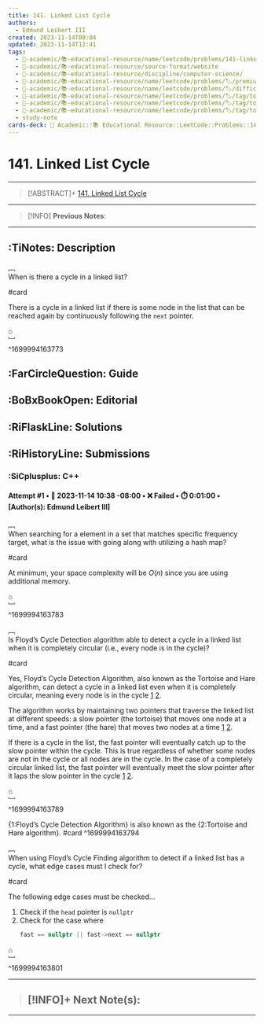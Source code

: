 ```yaml
---
title: 141. Linked List Cycle
authors:
  - Edmund Leibert III
created: 2023-11-14T09:04
updated: 2023-11-14T12:41
tags:
  - 🔴-academic/📚-educational-resource/name/leetcode/problems/141-linked-list-cycle
  - 🔴-academic/📚-educational-resource/source-format/website
  - 🔴-academic/📚-educational-resource/discipline/computer-science/
  - 🔴-academic/📚-educational-resource/name/leetcode/problems/🏷️/premium/no
  - 🔴-academic/📚-educational-resource/name/leetcode/problems/🏷️/difficulty/easy
  - 🔴-academic/📚-educational-resource/name/leetcode/problems/🏷️/tag/topic/hash-table
  - 🔴-academic/📚-educational-resource/name/leetcode/problems/🏷️/tag/topic/linked-list
  - 🔴-academic/📚-educational-resource/name/leetcode/problems/🏷️/tag/topic/two-pointers
  - study-note
cards-deck: 🔴 Academic::📚 Educational Resource::LeetCode::Problems::141. Linked List Cycle
---
```


# 141. Linked List Cycle

---

> [!ABSTRACT]+
> [141. Linked List Cycle](https://leetcode.com/problems/linked-list-cycle/description/)

---

> [!INFO]
> **Previous Notes**:
> 

---

## :TiNotes: Description

﹇<br>
When is there a cycle in a linked list?

#card 

There is a cycle in a linked list if there is some node in the list that can be reached again by continuously following the `next` pointer.

⌂
<br>﹈<br>^1699994163773

## :FarCircleQuestion: Guide

## :BoBxBookOpen: Editorial

## :RiFlaskLine: Solutions



## :RiHistoryLine: Submissions

### :SiCplusplus: C++

#### **Attempt #1** • 📆 2023-11-14 10:38 -08:00 • ❌ Failed • ⏱️ 0:01:00 • \[Author(s): Edmund Leibert III\]

﹇<br>
When searching for a element in a set that matches specific frequency target, what is the issue with going along with utilizing a hash map?

#card 

At minimum, your space complexity will be $O(n)$ since you are using additional memory.

⌂
<br>﹈<br>^1699994163783

﹇<br>
Is Floyd’s Cycle Detection algorithm able to detect a cycle in a linked list when it is completely circular (i.e., every node is in the cycle)?

#card 

Yes, Floyd’s Cycle Detection Algorithm, also known as the Tortoise and Hare algorithm, can detect a cycle in a linked list even when it is completely circular, meaning every node is in the cycle [1](https://www.geeksforgeeks.org/floyds-cycle-finding-algorithm/) [2](https://en.wikipedia.org/wiki/Cycle_detection).

The algorithm works by maintaining two pointers that traverse the linked list at different speeds: a slow pointer (the tortoise) that moves one node at a time, and a fast pointer (the hare) that moves two nodes at a time [1](https://www.geeksforgeeks.org/floyds-cycle-finding-algorithm/) [2](https://en.wikipedia.org/wiki/Cycle_detection).

If there is a cycle in the list, the fast pointer will eventually catch up to the slow pointer within the cycle. This is true regardless of whether some nodes are not in the cycle or all nodes are in the cycle. In the case of a completely circular linked list, the fast pointer will eventually meet the slow pointer after it laps the slow pointer in the cycle [1](https://www.geeksforgeeks.org/floyds-cycle-finding-algorithm/) [2](https://en.wikipedia.org/wiki/Cycle_detection).

⌂
<br>﹈<br>^1699994163789

{1:Floyd’s Cycle Detection Algorithm} is also known as the {2:Tortoise and Hare algorithm}. #card
^1699994163794

﹇<br>
When using Floyd’s Cycle Finding algorithm to detect if a linked list has a cycle, what edge cases must I check for?

#card 

The following edge cases must be checked…
1. Check if the `head` pointer is `nullptr`
2. Check for the case where 
	```cpp
	fast == nullptr || fast->next == nullptr
	```   

⌂
<br>﹈<br>^1699994163801

---

> [!INFO]+ 
> **Next Note(s)**:
> - 

---
